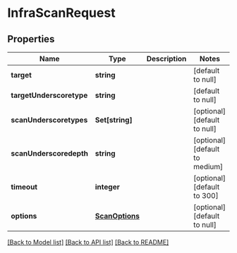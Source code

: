 # InfraScanRequest

## Properties
Name | Type | Description | Notes
------------ | ------------- | ------------- | -------------
**target** | **string** |  | [default to null]
**targetUnderscoretype** | **string** |  | [default to null]
**scanUnderscoretypes** | **Set[string]** |  | [optional] [default to null]
**scanUnderscoredepth** | **string** |  | [optional] [default to medium]
**timeout** | **integer** |  | [optional] [default to 300]
**options** | [**ScanOptions**](ScanOptions.md) |  | [optional] [default to null]

[[Back to Model list]](../README.md#documentation-for-models) [[Back to API list]](../README.md#documentation-for-api-endpoints) [[Back to README]](../README.md)


